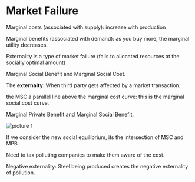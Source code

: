 # Market Failure

Marginal costs (associated with supply): increase with production

Marginal benefits (associated with demand): as you buy more, the marginal utility decreases.

Externality is a type of market failure (fails to allocated resources at the socially optimal amount)

Marginal Social Benefit and Marginal Social Cost.

The **externalty**: When third party gets affected by a market transaction.

the MSC a parallel line above the marginal cost curve: this is the marginal social cost curve.

Marginal Private Benefit and Marginal Social Benefit.

![picture 1](https://i.imgur.com/P5TUz9N.png)  

If we consider the new social equilibrium, its the intersection of MSC and MPB.

Need to tax polluting companies to make them aware of the cost.

Negative externality: Steel being produced creates the negative externality of pollution.